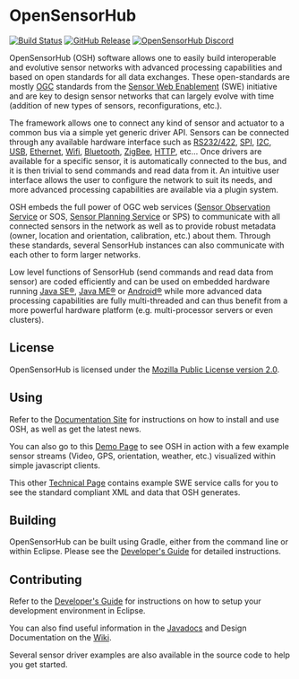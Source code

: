 OpenSensorHub
===========================================================

[![Build Status](https://travis-ci.org/opensensorhub/osh-core.svg?branch=master)](https://travis-ci.org/opensensorhub/osh-core)
[![GitHub Release](https://img.shields.io/github/release/opensensorhub/osh-core.svg)](https://github.com/opensensorhub/osh-core/releases/latest)
[![OpenSensorHub Discord](https://user-images.githubusercontent.com/7288322/34429117-c74dbd12-ecb8-11e7-896d-46369cd0de5b.png)](https://discord.gg/6k3QYRSh9F)

OpenSensorHub (OSH) software allows one to easily build interoperable and evolutive sensor networks with advanced processing capabilities and based on open standards for all data exchanges. These open-standards are mostly [OGC](http://www.opengeospatial.org) standards from the [Sensor Web Enablement](http://www.opengeospatial.org/projects/groups/sensorwebdwg) (SWE) initiative and are key to design sensor networks that can largely evolve with time (addition of new types of sensors, reconfigurations, etc.).

The framework allows one to connect any kind of sensor and actuator to a common bus via a simple yet generic driver API. Sensors can be connected through any available hardware interface such as [RS232/422](http://en.wikipedia.org/wiki/RS-232), [SPI](http://en.wikipedia.org/wiki/Serial_Peripheral_Interface_Bus), [I2C](http://en.wikipedia.org/wiki/I%C2%B2C), [USB](http://en.wikipedia.org/wiki/USB), [Ethernet](http://en.wikipedia.org/wiki/Ethernet), [Wifi](http://en.wikipedia.org/wiki/Wi-Fi), [Bluetooth](http://en.wikipedia.org/wiki/Bluetooth), [ZigBee](http://en.wikipedia.org/wiki/ZigBee), [HTTP](http://en.wikipedia.org/wiki/Hypertext_Transfer_Protocol), etc... Once drivers are available for a specific sensor, it is automatically connected to the bus, and it is then trivial to send commands and read data from it. An intuitive user interface allows the user to configure the network to suit its needs, and more advanced processing capabilities are available via a plugin system.

OSH embeds the full power of OGC web services ([Sensor Observation Service](http://www.opengeospatial.org/standards/sos) or SOS, [Sensor Planning Service](http://www.opengeospatial.org/standards/sps) or SPS) to communicate with all connected sensors in the network as well as to provide robust metadata (owner, location and orientation, calibration, etc.) about them. Through these standards, several SensorHub instances can also communicate with each other to form larger networks.

Low level functions of SensorHub (send commands and read data from sensor) are coded efficiently and can be used on embedded hardware running [Java SE®](http://www.oracle.com/technetwork/java/javase), [Java ME®](http://www.oracle.com/technetwork/java/embedded/javame) or [Android®](http://www.android.com) while more advanced data processing capabilities are fully multi-threaded and can thus benefit from a more powerful hardware platform (e.g. multi-processor servers or even clusters).


## License

OpenSensorHub is licensed under the [Mozilla Public License version 2.0](http://www.mozilla.org/MPL/2.0/).


## Using

Refer to the [Documentation Site](http://docs.opensensorhub.org/) for instructions on how to install and use OSH, as well as get the latest news.

You can also go to this [Demo Page](http://opensensorhub.github.io/osh-js/latest/showcase/) to see OSH in action with a few example sensor streams (Video, GPS, orientation, weather, etc.) visualized within simple javascript clients.

This other [Technical Page](http://sensiasoft.net:8181/demo.html) contains example SWE service calls for you to see the standard compliant XML and data that OSH generates.


## Building

OpenSensorHub can be built using Gradle, either from the command line or within Eclipse. Please see the [Developer's Guide](http://docs.opensensorhub.org/dev/dev-guide/#building-from-source) for detailed instructions.


## Contributing

Refer to the [Developer's Guide](http://docs.opensensorhub.org/dev/dev-guide/#building-with-eclipse) for instructions on how to setup your development environment in Eclipse.

You can also find useful information in the [Javadocs](http://docs.opensensorhub.org/dev/javadoc/) and Design Documentation on the [Wiki](../../wiki/Home). 

Several sensor driver examples are also available in the source code to help you get started.
